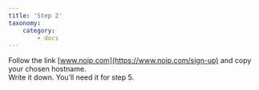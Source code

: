 ```yaml
---
title: 'Step 2'
taxonomy:
    category:
        - docs
---
```


Follow the link [www.noip.com](https://www.noip.com/sign-up) and copy your chosen hostname.  
Write it down. You’ll need it for step 5.
